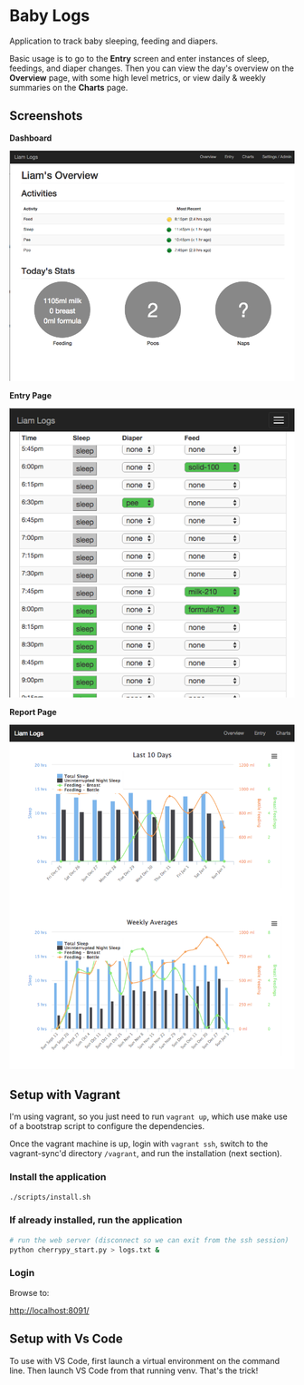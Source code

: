 # Baby Logs
Application to track baby sleeping, feeding and diapers.

Basic usage is to go to the **Entry** screen and enter instances of sleep, feedings, and diaper changes.  Then you can view the day's overview on the **Overview** page, with some high level metrics, or view daily & weekly summaries on the **Charts** page.

## Screenshots

**Dashboard**

![Alt text](/docs/DashboardPage.png)

**Entry Page**

![Alt text](/docs/EntryPage.png)

**Report Page**

![Alt text](/docs/ReportPage.png)

## Setup with Vagrant

I'm using vagrant, so you just need to run `vagrant up`, which use make use of a bootstrap script to configure the dependencies.

Once the vagrant machine is up, login with `vagrant ssh`, switch to the vagrant-sync'd directory `/vagrant`, and run the installation (next section).

### Install the application

```bash
./scripts/install.sh
```

### If already installed, run the application

```bash
# run the web server (disconnect so we can exit from the ssh session)
python cherrypy_start.py > logs.txt &
```

### Login
Browse to:

[http://localhost:8091/](http://localhost:8091/)

## Setup with Vs Code

To use with VS Code, first launch a virtual environment on the command line.  Then launch VS Code from that running venv.  That's the trick!